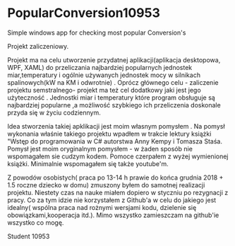# PopularConversion10953
Simple windows app for checking most popular Conversion's

Projekt zaliczeniowy. 

Projekt ma na celu utworzenie przydatnej aplikacji(aplikacja desktopowa, WPF, XAML) do przeliczania najbardziej popularnych
jednostek miar,temperatury i ogólnie używanych jednostek mocy w silnikach spalinowych(kW na KM i odwrotnie) .
Oprócz głównego celu - zaliczenie projektu semstralnego- projekt ma też cel dodatkowy jaki jest jego użyteczność .
Jednostki miar i temperatury które program obsługuje są najbardziej popularne ,a możliwość szybkiego
ich przeliczenia doskonale przyda się w życiu codziennym.

Idea stworzenia takiej apklikacji jest moim własnym pomysłem . Na pomysł wykonania właśnie takiego 
projektu wpadłem w trakcie lektury książki "Wstęp do programowania w C# autorstwa Anny Kempy i
Tomasza Staśa. Pomysł jest moim oryginalnym pomysłem - w żaden sposób nie wspomagałem sie cudzym kodem.
Pomoce czerpałem z wyżej wymienionej książki. Minimalnie wspomagałem się także youtube'm.

Z powodów osobistych( praca po 13-14 h prawie do końca grudnia 2018 + 1.5 roczne dziecko w domu) zmuszony
byłem do samotnej realizacji projektu. Niestety czas na nauke miałem dopiero w styczniu po rezygnacji z pracy.
Co za tym idzie nie korzystałem z Github'a w celu do jakiego jest idealny( wspólna praca nad rożnymi wersjami kodu, dzielenie 
się obowiązkami,kooperacja itd.). Mimo wszystko zamieszczam na github'ie wszystko co mogę.

Student 10953
